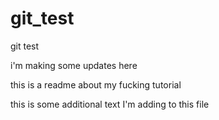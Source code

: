 # git_test

git test

i'm making some updates here 

this is a readme about my fucking tutorial

this is some additional text I'm adding to this file